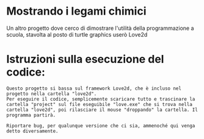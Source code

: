 # Mostrando i legami chimici
 Un altro progetto dove cerco di dimostrare l'utilità della programmazione a scuola, stavolta al posto di turtle graphics userò Love2d

# Istruzioni sulla esecuzione del codice:
    Questo progetto si bassa sul framework Love2d, che è incluso nel progetto nella cartella "love2d". 
    Per eseguire il codice, semplicemente scaricare tutto e trascinare la cartella "project" sul file eseguibile "love.exe" che si trova nella cartella "love2d", poi rilasciare il mouse "droppando" la cartella. Il programma partirà.

    Riportare bug, per qualunque versione che ci sia, ammenoché qui venga detto diversamente.